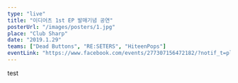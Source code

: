 ```yaml
---
type: "live"
title: "이디어츠 1st EP 발매기념 공연"
posterUrl: "/images/posters/1.jpg"
place: "Club Sharp"
date: "2019.1.29"
teams: ["Dead Buttons", "RE:SETERS", "HiteenPops"]
eventLink: "https://www.facebook.com/events/277307156472182/?notif_t=plan_user_associated&notif_id=1545993928364369"
---
```


test